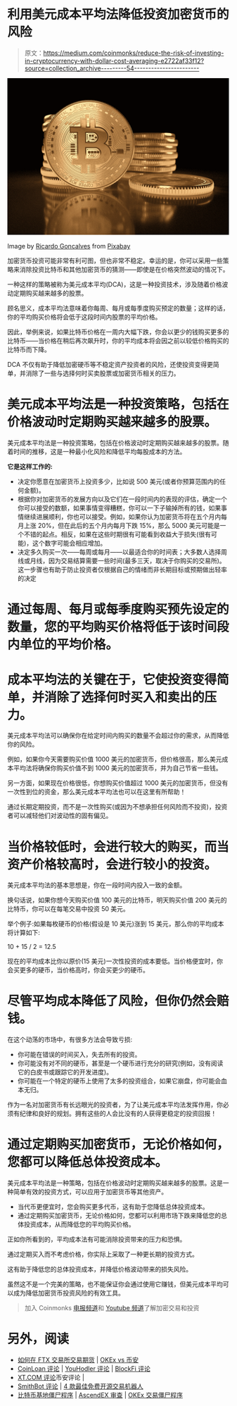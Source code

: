 # 利用美元成本平均法降低投资加密货币的风险

> 原文：<https://medium.com/coinmonks/reduce-the-risk-of-investing-in-cryptocurrency-with-dollar-cost-averaging-e2722af33f12?source=collection_archive---------54----------------------->

![](img/b3b0c6dd808a0ed1eb2f5c8440fd2b5c.png)

Image by [Ricardo Goncalves](https://pixabay.com/users/15958319-15958319/?utm_source=link-attribution&utm_medium=referral&utm_campaign=image&utm_content=5019625) from [Pixabay](https://pixabay.com/?utm_source=link-attribution&utm_medium=referral&utm_campaign=image&utm_content=5019625)

加密货币投资可能非常有利可图，但也非常不稳定。幸运的是，你可以采用一些策略来消除投资比特币和其他加密货币的猜测——即使是在价格突然波动的情况下。

一种这样的策略被称为美元成本平均(DCA)，这是一种投资技术，涉及随着价格波动定期购买越来越多的股票。

顾名思义，成本平均法意味着你每周、每月或每季度购买预定的数量；这样的话，你的平均购买价格将会低于这段时间内股票的平均价格。

因此，举例来说，如果比特币价格在一周内大幅下跌，你会以更少的钱购买更多的比特币——当价格在稍后再次飙升时，你的平均成本将会因之前以较低价格购买的比特币而下降。

DCA 不仅有助于降低加密硬币等不稳定资产投资者的风险，还使投资变得更简单，并消除了一些与选择何时买卖股票或加密货币相关的压力。

# 美元成本平均法是一种投资策略，包括在价格波动时定期购买越来越多的股票。

美元成本平均法是一种投资策略，包括在价格波动时定期购买越来越多的股票。随着时间的推移，这是一种最小化风险和降低平均每股成本的方法。

**它是这样工作的:**

*   决定你愿意在加密货币上投资多少，比如说 500 美元(或者你预算范围内的任何金额)。
*   根据你对加密货币的发展方向以及它们在一段时间内的表现的评估，确定一个你可以接受的数额，如果事情变得糟糕，你可以一下子输掉所有的钱，如果事情继续进展顺利，你也可以接受。例如，如果你认为加密货币将在五个月内每月上涨 20%，但在此后的五个月内每月下跌 15%，那么 5000 美元可能是一个不错的起点。相反，如果在这些时期很有可能看到收益大于损失(很有可能)，这个数字可能会相应增加。
*   决定多久购买一次——每周或每月——以最适合你的时间表；大多数人选择周线或月线，因为交易结算需要一些时间(最多三天，取决于你购买的交易所)。这一步骤也有助于防止投资者仅根据自己的情绪而非长期目标或预期做出轻率的决定

# 通过每周、每月或每季度购买预先设定的数量，您的平均购买价格将低于该时间段内单位的平均价格。

# 成本平均法的关键在于，它使投资变得简单，并消除了选择何时买入和卖出的压力。

美元成本平均法可以确保你在给定时间内购买的数量不会超过你的需求，从而降低你的风险。

例如，如果你今天需要购买价值 1000 美元的加密货币，但价格很高，那么美元成本平均法将确保你购买价值不到 1000 美元的加密货币，并为自己节省一些钱。

另一方面，如果现在价格很低，你想购买价值超过 1000 美元的加密货币，但没有一次性到位的资金，那么美元成本平均法也可以在这里有所帮助！

通过长期定期投资，而不是一次性购买(或因为不想承担任何风险而不投资)，投资者可以减轻他们对波动性的固有偏见。

# 当价格较低时，会进行较大的购买，而当资产价格较高时，会进行较小的投资。

美元成本平均法的基本思想是，你在一段时间内投入一致的金额。

换句话说，如果你想今天购买价值 100 美元的比特币，明天购买价值 200 美元的比特币，你可以在每笔交易中投资 50 美元。

举个例子:如果每枚硬币的价格(假设是 10 美元)涨到 15 美元，那么你的平均成本将计算如下:

10 + 15 / 2 = 12.5

现在的平均成本比你以原价(15 美元)一次性投资的成本要低。当价格便宜时，你会买更多的硬币，当价格高时，你会买更少的硬币。

# 尽管平均成本降低了风险，但你仍然会赔钱。

在这个动荡的市场中，有很多方法会导致亏损:

*   你可能在错误的时间买入，失去所有的投资。
*   你可能没有对不同的硬币，甚至是一个硬币进行充分的研究(例如，没有阅读它的白皮书或跟踪它的开发进度)。
*   你可能在一个特定的硬币上使用了太多的投资组合，如果它崩盘，你可能会血本无归。

作为一名对加密货币有长远眼光的投资者，为了让美元成本平均法发挥作用，你必须有纪律和良好的规划。拥有这些的人会比没有的人获得更稳定的投资回报！

# 通过定期购买加密货币，无论价格如何，您都可以降低总体投资成本。

美元成本平均法是一种策略，包括在价格波动时定期购买越来越多的股票。这是一种简单有效的投资方式，可以应用于加密货币等其他资产。

*   当代币更便宜时，您会购买更多代币，这有助于您降低总体投资成本。
*   通过定期购买加密货币，无论价格如何，您都可以利用市场下跌来降低您的总体投资成本，从而降低您的平均购买价格。

正如你所看到的，平均成本法有可能消除投资带来的压力和恐惧。

通过定期买入而不考虑价格，你实际上采取了一种更长期的投资方式。

这有助于降低您的总体投资成本，并降低价格波动带来的损失风险。

虽然这不是一个完美的策略，也不能保证你会通过使用它赚钱，但美元成本平均可以成为降低加密货币投资风险的有效工具。

> 加入 Coinmonks [电报频道](https://t.me/coincodecap)和 [Youtube 频道](https://www.youtube.com/c/coinmonks/videos)了解加密交易和投资

# 另外，阅读

*   [如何在 FTX 交易所交易期货](https://coincodecap.com/ftx-futures-trading) | [OKEx vs 币安](https://coincodecap.com/okex-vs-binance)
*   [CoinLoan 评论](https://coincodecap.com/coinloan-review) | [YouHodler 评论](/coinmonks/youhodler-4-easy-ways-to-make-money-98969b9689f2) | [BlockFi 评论](https://coincodecap.com/blockfi-review)
*   [XT.COM 评论](https://coincodecap.com/profittradingapp-for-binance)币安评论 |
*   [SmithBot 评论](https://coincodecap.com/smithbot-review) | [4 款最佳免费开源交易机器人](https://coincodecap.com/free-open-source-trading-bots)
*   [比特币基地僵尸程序](/coinmonks/coinbase-bots-ac6359e897f3) | [AscendEX 审查](/coinmonks/ascendex-review-53e829cf75fa) | [OKEx 交易僵尸程序](/coinmonks/okex-trading-bots-234920f61e60)